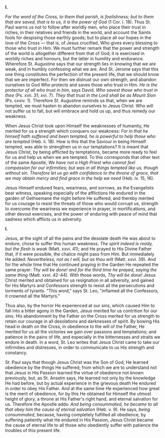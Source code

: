 
**I\.**

*For the word of the Cross, to them that perish, is foolishness; but to them that are saved, that is to us, it is the power of God* (1 Cor. i. 18). Thus St. Paul warns us not to follow after worldly men, who place their trust in riches, in their relatives and friends in the world, and account the Saints fools for despising those earthly goods; but to place all our hopes in the love of the Cross — that is, of Jesus crucified, Who gives every blessing to those who trust in Him. We must further remark that the power and strength of the world is altogether different from that of God; it is exercised in worldly riches and honours, but the latter in humility and endurance. Wherefore St. Augustine says that our strength lies in knowing that we are weak, and in humbly confessing what we are. And St. Jerome says that this one thing constitutes the perfection of the present life, that we should know that we are imperfect. For then we distrust our own strength, and abandon ourselves to God Who protects and saves those who trust in Him. *He is the protector of all who trust in him*, says David. *Who savest those who trust in thee* (Ps. xvii. 31; xvi. 7). *They that trust in the Lord shall be as Mount Sion* (Ps. cxxiv. 1). Therefore St. Augustine reminds us that, when we are tempted, we must hasten to abandon ourselves to Jesus Christ. Who will not suffer us to fall, but will embrace and hold us up, and thus remedy our weakness.

When Jesus Christ took upon Himself the weaknesses of humanity, He merited for us a strength which conquers our weakness: *For in that he himself hath suffered and been tempted, he is powerful to help those who are tempted* (Heb. ii. 18). How is this that the Saviour in being Himself tempted, was able to strengthen us in our temptations? It is meant that Jesus Christ, by being afflicted by temptations, became more ready to feel for us and help us when we are tempted. To this corresponds that other text of the same Apostle, *We have not a High Priest who cannot feel compassion for our infirmities; but was in all things tempted like us, though without sin. Therefore let us go with confidence to the throne of grace, that we may obtain mercy and find grace in the help we need* (Heb. iv. 15, 16).

Jesus Himself endured fears, weariness, and sorrows, as the Evangelists bear witness, speaking especially of the afflictions He endured in the garden of Gethsemane the night before He suffered, and thereby merited for us courage to resist the threats of those who would corrupt us, strength to overcome the weariness we experience in prayer, in mortifications, and other devout exercises, and the power of enduring with peace of mind that sadness which afflicts us in adversity.

**I\.**

Jesus, at the sight of all the pains and the desolate death He was about to endure, chose to suffer this human weakness. *The spirit indeed is ready, but the flesh is weak* (Matt. xxvi. 41); and He prayed to His Divine Father that, if it were possible, the chalice might pass from Him. But immediately He added: *Nevertheless, not as I will, but as thou wilt* (Matt. xxvi. 39). And for the whole time that He continued praying in the Garden He repeated the same prayer: *Thy will be done! and for the third time he prayed, saying the same thing* (Matt. xxvi. 42-44). With those words, *Thy will be done!* Jesus Christ merited and obtained for us resignation in all adversity, and gained for His Martyrs and Confessors strength to resist all the persecutions and torments of tyrants. \"This word,\" says St. Leo, \"inflamed all the Confessors, it crowned all the Martyrs.\"

Thus also, by the horror He experienced at our sins, which caused Him to fall into a bitter agony in the Garden, Jesus merited for us contrition for our sins. His abandonment by the Father on the Cross merited for us strength to retain our courage in all desolations and darknesses of spirit. By bowing His head in death on the Cross, in obedience to the will of the Father, He merited for us all the victories we gain over passions and temptations; and patience in the pains of life, and especially in the bitternesses and straits we endure in death. In a word, St. Leo writes that Jesus Christ came to take our infirmities and distresses, in order to communicate to us His strength and constancy.

St. Paul says that though Jesus Christ was the Son of God, He learned obedience by the things He suffered; from which we are to understand not that Jesus in His Passion learned the virtue of obedience not known previously, but, as St. Anselm says, He learned not only by the knowledge He had before, but by actual experience in the grievous death He endured in order to obey His Father. And at the same time He experienced how great is the merit of obedience, for by this He obtained for Himself the utmost height of glory, a throne at His Father\'s right hand, and eternal salvation for us. Therefore the Apostle adds: *And being consummated, he became to all that obey him the cause of eternal salvation* (Heb. v. 9). He says, *being consummated*, because, having completely fulfilled all obedience, by suffering patiently what He endured in His Passion, Jesus Christ became the cause of eternal life to all those who obediently suffer with patience the troubles of this present life.

